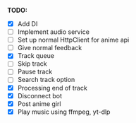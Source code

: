 ﻿**TODO:**
 - [x] Add DI
 - [ ] Implement audio service
 - [ ] Set up normal HttpClient for anime api
 - [ ] Give normal feedback 
 - [x] Track queue 
 - [ ] Skip track 
 - [ ] Pause track 
 - [ ] Search track option 
 - [x] Processing end of track
 - [x] Disconnect bot 
 - [x] Post anime girl 
 - [x] Play music using ffmpeg, yt-dlp
